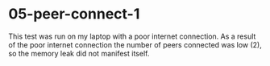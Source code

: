 # 05-peer-connect-1

This test was run on my laptop with a poor internet connection. As a result of the poor internet connection
the number of peers connected was low (2), so the memory leak did not manifest itself.

